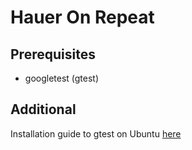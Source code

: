 # Hauer On Repeat #

## Prerequisites ##

* googletest (gtest)

## Additional ##

Installation guide to gtest on Ubuntu [here](https://www.eriksmistad.no/getting-started-with-google-test-on-ubuntu/)